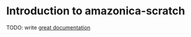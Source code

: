 # Introduction to amazonica-scratch

TODO: write [great documentation](http://jacobian.org/writing/great-documentation/what-to-write/)

